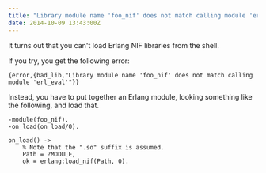 ```yaml
---
title: "Library module name 'foo_nif' does not match calling module 'erl_eval'"
date: 2014-10-09 13:43:00Z
---
```


It turns out that you can't load Erlang NIF libraries from the shell.

If you try, you get the following error:

    {error,{bad_lib,"Library module name 'foo_nif' does not match calling module 'erl_eval'"}}

Instead, you have to put together an Erlang module, looking something like the
following, and load that.

    -module(foo_nif).
    -on_load(on_load/0).

    on_load() ->
        % Note that the ".so" suffix is assumed.
        Path = ?MODULE,
        ok = erlang:load_nif(Path, 0).

